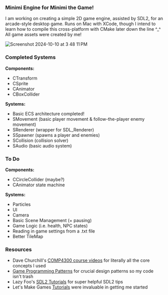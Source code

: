 ### Minimi Engine for Minimi the Game!

I am working on creating a simple 2D game engine, assisted by SDL2, for an arcade-style desktop game. Runs on Mac with XCode, though I intend to learn how to compile this cross-platform with CMake later down the line ^_^
All game assets were created by me!

![Screenshot 2024-10-10 at 3 48 11 PM](https://github.com/user-attachments/assets/501a0833-ce02-4d2f-802a-5b4e60575f39)

### Completed Systems

**Components:**
- CTransform
- CSprite
- CAnimator
- CBoxCollider

**Systems:**
- Basic ECS architecture completed!
- SMovement (basic player movement & follow-the-player enemy movement)
- SRenderer (wrapper for SDL_Renderer)
- SSpawner (spawns a player and enemies)
- SCollision (collision solver)
- SAudio (basic audio system)

### To Do

**Components:**
- CCircleCollider (maybe?)
- CAnimator state machine

**Systems:**
- Particles
- UI
- Camera
- Basic Scene Management (+ pausing)
- Game Logic (i.e. health, NPC states)
- Reading in game settings from a .txt file
- Better TileMap

### Resources
- Dave Churchill's [COMP4300 course videos](https://www.youtube.com/watch?v=S7lXSihz0ac&list=PL_xRyXins848nDj2v-TJYahzvs-XW9sVV) for literally all the core concepts I used
- [Game Programming Patterns](https://gameprogrammingpatterns.com/) for crucial design patterns so my code isn't trash
- Lazy Foo's [SDL2 Tutorials](https://lazyfoo.net/tutorials/SDL/index.php) for super helpful SDL2 tips
- Let's Make Games [Tutorials](https://www.youtube.com/watch?v=QQzAHcojEKg&list=PLhfAbcv9cehhkG7ZQK0nfIGJC_C-wSLrx) were invaluable in getting me started
